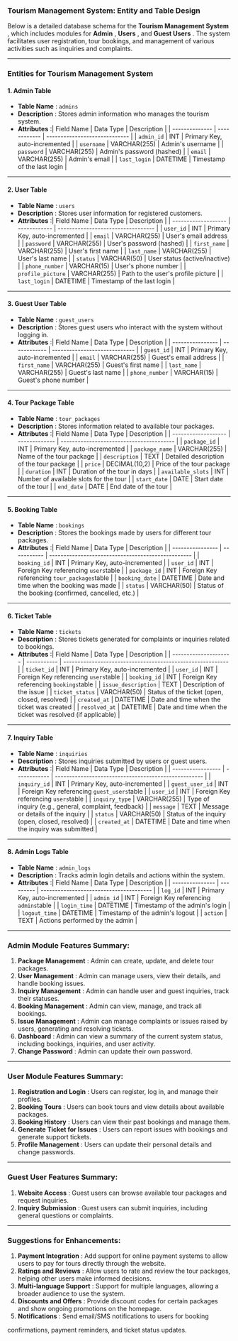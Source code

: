### **Tourism Management System: Entity and Table Design**

Below is a detailed database schema for the  **Tourism Management System** , which includes modules for  **Admin** ,  **Users** , and  **Guest Users** . The system facilitates user registration, tour bookings, and management of various activities such as inquiries and complaints.

---

### **Entities for Tourism Management System**

#### 1. **Admin Table**

* **Table Name** : `admins`
* **Description** : Stores admin information who manages the tourism system.
* **Attributes** :| Field Name     | Data Type    | Description                   |
  | -------------- | ------------ | ----------------------------- |
  | `admin_id`   | INT          | Primary Key, auto-incremented |
  | `username`   | VARCHAR(255) | Admin's username              |
  | `password`   | VARCHAR(255) | Admin's password (hashed)     |
  | `email`      | VARCHAR(255) | Admin's email                 |
  | `last_login` | DATETIME     | Timestamp of the last login   |

---

#### 2. **User Table**

* **Table Name** : `users`
* **Description** : Stores user information for registered customers.
* **Attributes** :| Field Name          | Data Type    | Description                        |
  | ------------------- | ------------ | ---------------------------------- |
  | `user_id`         | INT          | Primary Key, auto-incremented      |
  | `email`           | VARCHAR(255) | User's email address               |
  | `password`        | VARCHAR(255) | User's password (hashed)           |
  | `first_name`      | VARCHAR(255) | User's first name                  |
  | `last_name`       | VARCHAR(255) | User's last name                   |
  | `status`          | VARCHAR(50)  | User status (active/inactive)      |
  | `phone_number`    | VARCHAR(15)  | User's phone number                |
  | `profile_picture` | VARCHAR(255) | Path to the user's profile picture |
  | `last_login`      | DATETIME     | Timestamp of the last login        |

---

#### 3. **Guest User Table**

* **Table Name** : `guest_users`
* **Description** : Stores guest users who interact with the system without logging in.
* **Attributes** :| Field Name       | Data Type    | Description                   |
  | ---------------- | ------------ | ----------------------------- |
  | `guest_id`     | INT          | Primary Key, auto-incremented |
  | `email`        | VARCHAR(255) | Guest's email address         |
  | `first_name`   | VARCHAR(255) | Guest's first name            |
  | `last_name`    | VARCHAR(255) | Guest's last name             |
  | `phone_number` | VARCHAR(15)  | Guest's phone number          |

---

#### 4. **Tour Package Table**

* **Table Name** : `tour_packages`
* **Description** : Stores information related to available tour packages.
* **Attributes** :| Field Name          | Data Type     | Description                              |
  | ------------------- | ------------- | ---------------------------------------- |
  | `package_id`      | INT           | Primary Key, auto-incremented            |
  | `package_name`    | VARCHAR(255)  | Name of the tour package                 |
  | `description`     | TEXT          | Detailed description of the tour package |
  | `price`           | DECIMAL(10,2) | Price of the tour package                |
  | `duration`        | INT           | Duration of the tour in days             |
  | `available_slots` | INT           | Number of available slots for the tour   |
  | `start_date`      | DATE          | Start date of the tour                   |
  | `end_date`        | DATE          | End date of the tour                     |

---

#### 5. **Booking Table**

* **Table Name** : `bookings`
* **Description** : Stores the bookings made by users for different tour packages.
* **Attributes** :| Field Name       | Data Type   | Description                                        |
  | ---------------- | ----------- | -------------------------------------------------- |
  | `booking_id`   | INT         | Primary Key, auto-incremented                      |
  | `user_id`      | INT         | Foreign Key referencing `users`table             |
  | `package_id`   | INT         | Foreign Key referencing `tour_packages`table     |
  | `booking_date` | DATETIME    | Date and time when the booking was made            |
  | `status`       | VARCHAR(50) | Status of the booking (confirmed, cancelled, etc.) |

---

#### 6. **Ticket Table**

* **Table Name** : `tickets`
* **Description** : Stores tickets generated for complaints or inquiries related to bookings.
* **Attributes** :| Field Name            | Data Type   | Description                                                |
  | --------------------- | ----------- | ---------------------------------------------------------- |
  | `ticket_id`         | INT         | Primary Key, auto-incremented                              |
  | `user_id`           | INT         | Foreign Key referencing `users`table                     |
  | `booking_id`        | INT         | Foreign Key referencing `bookings`table                  |
  | `issue_description` | TEXT        | Description of the issue                                   |
  | `ticket_status`     | VARCHAR(50) | Status of the ticket (open, closed, resolved)              |
  | `created_at`        | DATETIME    | Date and time when the ticket was created                  |
  | `resolved_at`       | DATETIME    | Date and time when the ticket was resolved (if applicable) |

---

#### 7. **Inquiry Table**

* **Table Name** : `inquiries`
* **Description** : Stores inquiries submitted by users or guest users.
* **Attributes** :| Field Name        | Data Type    | Description                                          |
  | ----------------- | ------------ | ---------------------------------------------------- |
  | `inquiry_id`    | INT          | Primary Key, auto-incremented                        |
  | `guest_user_id` | INT          | Foreign Key referencing `guest_users`table         |
  | `user_id`       | INT          | Foreign Key referencing `users`table               |
  | `inquiry_type`  | VARCHAR(255) | Type of inquiry (e.g., general, complaint, feedback) |
  | `message`       | TEXT         | Message or details of the inquiry                    |
  | `status`        | VARCHAR(50)  | Status of the inquiry (open, closed, resolved)       |
  | `created_at`    | DATETIME     | Date and time when the inquiry was submitted         |

---

#### 8. **Admin Logs Table**

* **Table Name** : `admin_logs`
* **Description** : Tracks admin login details and actions within the system.
* **Attributes** :| Field Name      | Data Type | Description                             |
  | --------------- | --------- | --------------------------------------- |
  | `log_id`      | INT       | Primary Key, auto-incremented           |
  | `admin_id`    | INT       | Foreign Key referencing `admins`table |
  | `login_time`  | DATETIME  | Timestamp of the admin's login          |
  | `logout_time` | DATETIME  | Timestamp of the admin's logout         |
  | `action`      | TEXT      | Actions performed by the admin          |

---

### **Admin Module Features Summary:**

1. **Package Management** : Admin can create, update, and delete tour packages.
2. **User Management** : Admin can manage users, view their details, and handle booking issues.
3. **Inquiry Management** : Admin can handle user and guest inquiries, track their statuses.
4. **Booking Management** : Admin can view, manage, and track all bookings.
5. **Issue Management** : Admin can manage complaints or issues raised by users, generating and resolving tickets.
6. **Dashboard** : Admin can view a summary of the current system status, including bookings, inquiries, and user activity.
7. **Change Password** : Admin can update their own password.

---

### **User Module Features Summary:**

1. **Registration and Login** : Users can register, log in, and manage their profiles.
2. **Booking Tours** : Users can book tours and view details about available packages.
3. **Booking History** : Users can view their past bookings and manage them.
4. **Generate Ticket for Issues** : Users can report issues with bookings and generate support tickets.
5. **Profile Management** : Users can update their personal details and change passwords.

---

### **Guest User Features Summary:**

1. **Website Access** : Guest users can browse available tour packages and request inquiries.
2. **Inquiry Submission** : Guest users can submit inquiries, including general questions or complaints.

---

### **Suggestions for Enhancements:**

1. **Payment Integration** : Add support for online payment systems to allow users to pay for tours directly through the website.
2. **Ratings and Reviews** : Allow users to rate and review the tour packages, helping other users make informed decisions.
3. **Multi-language Support** : Support for multiple languages, allowing a broader audience to use the system.
4. **Discounts and Offers** : Provide discount codes for certain packages and show ongoing promotions on the homepage.
5. **Notifications** : Send email/SMS notifications to users for booking

confirmations, payment reminders, and ticket status updates.
